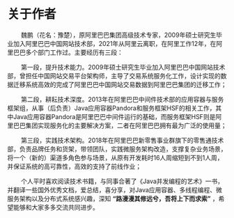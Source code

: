 # 关于作者

&nbsp;&nbsp;&nbsp;&nbsp;&nbsp;&nbsp;&nbsp;&nbsp;魏鹏（花名：豫楚），原阿里巴巴集团高级技术专家，2009年硕士研究生毕业加入阿里巴巴中国网站技术部，2021年从阿里云离职，在阿里工作12年，在阿里巴巴多个部门工作过。主要经历有三段：

&nbsp;&nbsp;&nbsp;&nbsp;&nbsp;&nbsp;&nbsp;&nbsp;第一段，提升技术能力。2009年硕士研究生毕业加入阿里巴巴中国网站技术部，曾担任中国网站交易平台架构师，主导了交易系统服务化工作，设计实现的数据迁移系统高效的完成了阿里巴巴中国网站交易数据到阿里巴巴集团的迁移工作；

&nbsp;&nbsp;&nbsp;&nbsp;&nbsp;&nbsp;&nbsp;&nbsp;第二段，耕耘技术深度。2013年在阿里巴巴中间件技术部的应用容器与服务框架组，从事（后负责）Java应用容器Pandora和服务框架HSF的相关工作，其中Java应用容器Pandora是阿里巴巴中间件运行的基础，而服务框架HSF则是阿里巴巴集团实现服务化的主要解决方案，二者在阿里巴巴拥有最为广泛的使用量；

&nbsp;&nbsp;&nbsp;&nbsp;&nbsp;&nbsp;&nbsp;&nbsp;第三段，实践技术架构。2018年在阿里巴巴新零售事业群旗下的零售通技术部，负责品牌任务和货架，带领团队，实践微服务架构改造，支撑复杂业务场景，将一个（新的）渠道多角色参与场景，从原有开发耗时16人周缩短到不到1人周，并保证系统的高可靠性，高效的支持了前线作业；

&nbsp;&nbsp;&nbsp;&nbsp;&nbsp;&nbsp;&nbsp;&nbsp;个人平时喜欢阅读技术书籍，与同事合著了《Java并发编程的艺术》一书，并翻译一些国外优秀文档，爱总结，喜分享，对Java应用容器、多线程编程、微服务架构以及分布式系统感兴趣，深知 **“路漫漫其修远兮，吾将上下而求索”** ，希望能够和大家多多交流共同进步。 